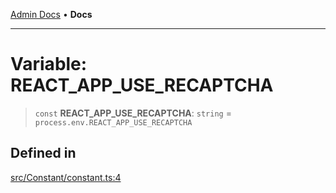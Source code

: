[Admin Docs](/) • **Docs**

***

# Variable: REACT\_APP\_USE\_RECAPTCHA

> `const` **REACT\_APP\_USE\_RECAPTCHA**: `string` = `process.env.REACT_APP_USE_RECAPTCHA`

## Defined in

[src/Constant/constant.ts:4](https://github.com/PalisadoesFoundation/talawa-admin/blob/main/src/Constant/constant.ts#L4)
